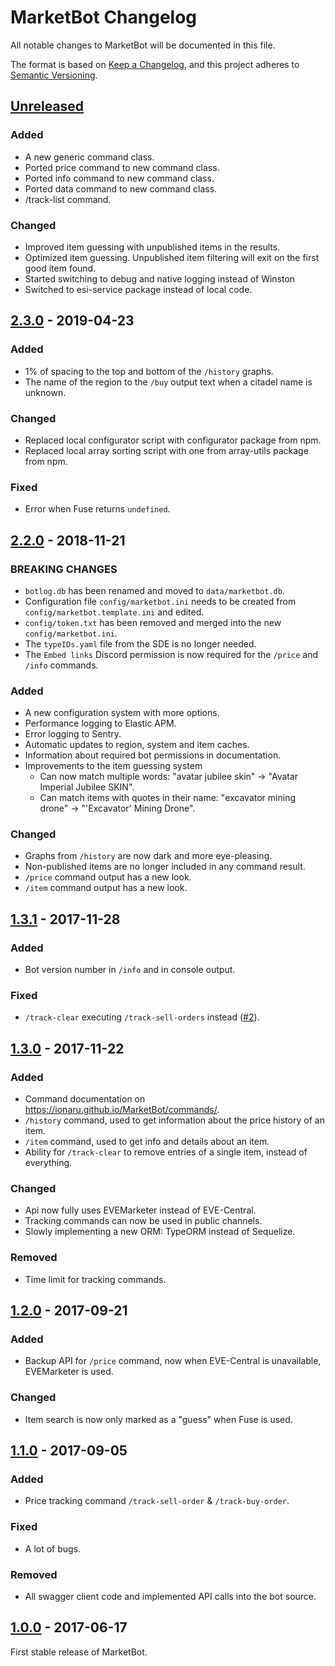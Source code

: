 # MarketBot Changelog
All notable changes to MarketBot will be documented in this file.

The format is based on [Keep a Changelog](https://keepachangelog.com/en/1.0.0/),
and this project adheres to [Semantic Versioning](https://semver.org/spec/v2.0.0.html).

## [Unreleased]
### Added
- A new generic command class.
- Ported price command to new command class.
- Ported info command to new command class.
- Ported data command to new command class.
- /track-list command.

### Changed
- Improved item guessing with unpublished items in the results.
- Optimized item guessing. Unpublished item filtering will exit on the first good item found.
- Started switching to debug and native logging  instead of Winston
- Switched to esi-service package instead of local code.

## [2.3.0] - 2019-04-23
### Added
- 1% of spacing to the top and bottom of the `/history` graphs.
- The name of the region to the `/buy` output text when a citadel name is unknown.

### Changed
- Replaced local configurator script with configurator package from npm.
- Replaced local array sorting script with one from array-utils package from npm.

### Fixed
- Error when Fuse returns `undefined`.

## [2.2.0] - 2018-11-21
### BREAKING CHANGES
- `botlog.db` has been renamed and moved to `data/marketbot.db`.
- Configuration file `config/marketbot.ini` needs to be created from `config/marketbot.template.ini` and edited.
- `config/token.txt` has been removed and merged into the new `config/marketbot.ini`.
- The `typeIDs.yaml` file from the SDE is no longer needed.
- The `Embed links` Discord permission is now required for the `/price` and `/info` commands.

### Added
- A new configuration system with more options.
- Performance logging to Elastic APM.
- Error logging to Sentry.
- Automatic updates to region, system and item caches.
- Information about required bot permissions in documentation.
- Improvements to the item guessing system
    - Can now match multiple words: "avatar jubilee skin" -> "Avatar Imperial Jubilee SKIN".
    - Can match items with quotes in their name: "excavator mining drone" -> "'Excavator' Mining Drone".

### Changed
- Graphs from `/history` are now dark and more eye-pleasing.
- Non-published items are no longer included in any command result.
- `/price` command output has a new look.
- `/item` command output has a new look.

## [1.3.1] - 2017-11-28
### Added
- Bot version number in `/info` and in console output.

### Fixed
- `/track-clear` executing `/track-sell-orders` instead ([#2]).

## [1.3.0] - 2017-11-22
### Added
- Command documentation on <https://ionaru.github.io/MarketBot/commands/>.
- `/history` command, used to get information about the price history of an item.
- `/item` command, used to get info and details about an item.
- Ability for `/track-clear` to remove entries of a single item, instead of everything.

### Changed
- Api now fully uses EVEMarketer instead of EVE-Central.
- Tracking commands can now be used in public channels.
- Slowly implementing a new ORM: TypeORM instead of Sequelize.

### Removed
- Time limit for tracking commands.

## [1.2.0] - 2017-09-21
### Added
- Backup API for `/price` command, now when EVE-Central is unavailable, EVEMarketer is used.

### Changed
- Item search is now only marked as a "guess" when Fuse is used.

## [1.1.0] - 2017-09-05
### Added
- Price tracking command `/track-sell-order` & `/track-buy-order`.

### Fixed
- A lot of bugs.

### Removed
- All swagger client code and implemented API calls into the bot source.

## [1.0.0] - 2017-06-17
First stable release of MarketBot.

<!-- Linked issues -->
[#2]: https://github.com/Ionaru/MarketBot/issues/2

<!-- Linked versions -->
[Unreleased]: https://github.com/Ionaru/MarketBot/compare/2.3.0...HEAD
[2.3.0]: https://github.com/Ionaru/MarketBot/compare/2.2.0...2.3.0
[2.2.0]: https://github.com/Ionaru/MarketBot/compare/1.3.1...2.2.0
[1.3.1]: https://github.com/Ionaru/MarketBot/compare/1.3.0...1.3.1
[1.3.0]: https://github.com/Ionaru/MarketBot/compare/1.2.0...1.3.0
[1.2.0]: https://github.com/Ionaru/MarketBot/compare/1.1.0...1.2.0
[1.1.0]: https://github.com/Ionaru/MarketBot/compare/1.0.0...1.1.0
[1.0.0]: https://github.com/Ionaru/MarketBot/compare/4f86fdcc...1.0.0
